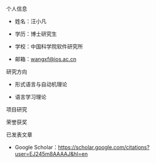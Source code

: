 个人信息

- 姓名：汪小凡

- 学历：博士研究生

- 学校：中国科学院软件研究所

- 邮箱：wangxf@ios.ac.cn


研究方向

- 形式语言与自动机理论

- 语言学习理论

项目研究

荣誉获奖

已发表文章

- Google Scholar：https://scholar.google.com/citations?user=EJ245m8AAAAJ&hl=en
